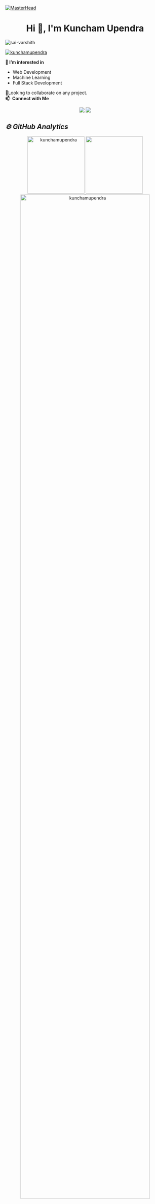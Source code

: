 [![MasterHead](https://globaleducation.s3.ap-south-1.amazonaws.com/globaledu/gif/front-end-development.gif)](https://sai-varshith.io)
<h1 align="center">Hi 👋, I'm Kuncham Upendra</h1>


<p align="left"> <img src="https://komarev.com/ghpvc/?username=kunchamupendra&label=Profile%20views&color=0e75b6&style=flat" alt="sai-varshith" /> </p>

<p align="left"> <a href="https://github.com/ryo-ma/github-profile-trophy"><img src="https://github-profile-trophy.vercel.app/?username=kunchamupendra" alt="kunchamupendra" /></a> </p>

👀<b> I’m interested in </b>
<ul>
  <li>Web Development</li>
  <li>Machine Learning</li>
  <li>Full Stack Development</li>
 </ul>
   
💞️Looking to collaborate on any project. </br>
<b>📫 &nbsp;Connect with Me</b>

<p align="center">
<a href="https://linkedin.com/in/KUNCHAM UPENDRA"><img src="https://img.shields.io/badge/-kunchamupendra-0077B5?style=flat&logo=Linkedin&logoColor=white"/></a>
<a href="mailto:kunchamupendra@gmail.com"><img src="https://img.shields.io/badge/-kunchamupendra@gmail.com-D14836?style=flat&logo=Gmail&logoColor=white"/></a>

<h2><i>⚙️ GitHub Analytics</i></h2>
<p align="center">
<a href="https://github.com/kunchamupendra">
  <img height="180em" src="https://github-readme-stats.vercel.app/api/top-langs?username=kunchamupendra&show_icons=true&theme=algolia&locale=en&layout=compact" alt="kunchamupendra"/>
  <img height="180em" src="https://github-readme-stats.vercel.app/api?username=kunchamupendra&show_icons=true&locale=en&theme=algolia"/>
</a>
  <img width="90%" src="https://github-readme-streak-stats.herokuapp.com/?user=kunchamupendra&show_icons=true&locale=en&layout=demo&theme=merko&hide_border=true" alt="kunchamupendra" />
</p>

